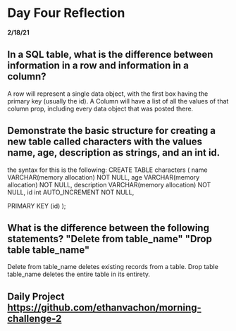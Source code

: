 # Day Four Reflection

**2/18/21**

## In a SQL table, what is the difference between information in a row and information in a column?

A row will represent a single data object, with the first box having the primary key (usually the id). A Column will have a list of all the values of that column prop, including every data object that was posted there.

## Demonstrate the basic structure for creating a new table called characters with the values name, age, description as strings, and an int id.

the syntax for this is the following:
CREATE TABLE characters (
name VARCHAR(memory allocation) NOT NULL,
age VARCHAR(memory allocation) NOT NULL,
description VARCHAR(memory allocation) NOT NULL,
id int AUTO_INCREMENT NOT NULL,

PRIMARY KEY (id)
);

## What is the difference between the following statements? "Delete from table_name" "Drop table table_name"

Delete from table_name deletes existing records from a table. Drop table table_name deletes the entire table in its entirety.

## Daily Project https://github.com/ethanvachon/morning-challenge-2
